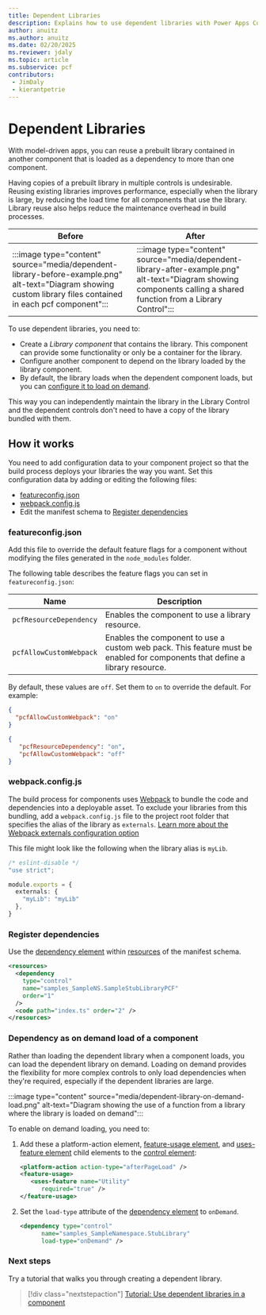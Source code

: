 ```yaml
---
title: Dependent Libraries
description: Explains how to use dependent libraries with Power Apps Component Framework (PCF) controls.
author: anuitz
ms.author: anuitz
ms.date: 02/20/2025
ms.reviewer: jdaly
ms.topic: article
ms.subservice: pcf
contributors:
 - JimDaly
 - kierantpetrie
---
```

# Dependent Libraries

With model-driven apps, you can reuse a prebuilt library contained in another component that is loaded as a dependency to more than one component.

Having copies of a prebuilt library in multiple controls is undesirable. Reusing existing libraries improves performance, especially when the library is large, by reducing the load time for all components that use the library. Library reuse also helps reduce the maintenance overhead in build processes.

|Before|After|
|---|---|
|:::image type="content" source="media/dependent-library-before-example.png" alt-text="Diagram showing custom library files contained in each pcf component":::|:::image type="content" source="media/dependent-library-after-example.png" alt-text="Diagram showing components calling a shared function from a Library Control":::|

To use dependent libraries, you need to:

- Create a *Library component* that contains the library. This component can provide some functionality or only be a container for the library.
- Configure another component to depend on the library loaded by the library component.
- By default, the library loads when the dependent component loads, but you can [configure it to load on demand](#dependency-as-on-demand-load-of-a-component).

This way you can independently maintain the library in the Library Control and the dependent controls don't need to have a copy of the library bundled with them.

## How it works

You need to add configuration data to your component project so that the build process deploys your libraries the way you want. Set this configuration data by adding or editing the following files:

- [featureconfig.json](#featureconfigjson)
- [webpack.config.js](#webpackconfigjs)
- Edit the manifest schema to [Register dependencies](#register-dependencies)

### featureconfig.json

Add this file to override the default feature flags for a component without modifying the files generated in the `node_modules` folder.

The following table describes the feature flags you can set in `featureconfig.json`:

|Name|Description|
|---|---|
|`pcfResourceDependency`|Enables the component to use a library resource.|
|`pcfAllowCustomWebpack`|Enables the component to use a custom web pack. This feature must be enabled for components that define a library resource.|

By default, these values are `off`. Set them to `on` to override the default. For example:

```json
{ 
  "pcfAllowCustomWebpack": "on" 
} 
```

```json
{ 
   "pcfResourceDependency": "on",
   "pcfAllowCustomWebpack": "off" 
} 
```

### webpack.config.js

The build process for components uses [Webpack](https://webpack.js.org/) to bundle the code and dependencies into a deployable asset. To exclude your libraries from this bundling, add a `webpack.config.js` file to the project root folder that specifies the alias of the library as `externals`. [Learn more about the Webpack externals configuration option](https://webpack.js.org/configuration/externals/)

This file might look like the following when the library alias is `myLib`.

```typescript
/* eslint-disable */ 
"use strict"; 

module.exports = { 
  externals: { 
    "myLib": "myLib" 
  }, 
}  
```


### Register dependencies

Use the [dependency element](manifest-schema-reference/dependency.md) within [resources](manifest-schema-reference/resources.md) of the manifest schema.

```xml
<resources>
  <dependency
    type="control"
    name="samples_SampleNS.SampleStubLibraryPCF"
    order="1"
  />
  <code path="index.ts" order="2" />
</resources>

```

### Dependency as on demand load of a component

Rather than loading the dependent library when a component loads, you can load the dependent library on demand. Loading on demand provides the flexibility for more complex controls to only load dependencies when they're required, especially if the dependent libraries are large.

:::image type="content" source="media/dependent-library-on-demand-load.png" alt-text="Diagram showing the use of a function from a library where the library is loaded on demand":::
<!-- See source \media\src\pcf_events_dependencies_diagrams.vsdx -->

To enable on demand loading, you need to:

1. Add these a platform-action element, [feature-usage element](manifest-schema-reference/feature-usage.md), and [uses-feature element](manifest-schema-reference/uses-feature.md) child elements to the [control element](manifest-schema-reference/control.md):

   ```xml
   <platform-action action-type="afterPageLoad" />
   <feature-usage>
      <uses-feature name="Utility"
         required="true" />
   </feature-usage>
   ```

1. Set the `load-type` attribute of the [dependency element](manifest-schema-reference/dependency.md) to `onDemand`.

   ```xml
   <dependency type="control"
         name="samples_SampleNamespace.StubLibrary"
         load-type="onDemand" />
   ```

### Next steps

Try a tutorial that walks you through creating a dependent library.

> [!div class="nextstepaction"]
> [Tutorial: Use dependent libraries in a component](tutorial-use-dependent-libraries.md)